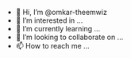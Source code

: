 - 👋 Hi, I’m @omkar-theemwiz
- 👀 I’m interested in ...
- 🌱 I’m currently learning ...
- 💞️ I’m looking to collaborate on ...
- 📫 How to reach me ...

<!---
omkar-theemwiz/omkar-theemwiz is a ✨ special ✨ repository because its `README.md` (this file) appears on your GitHub profile.
You can click the Preview link to take a look at your changes.
--->

